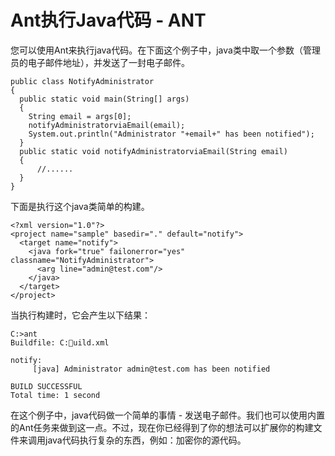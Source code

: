 # Ant执行Java代码 - ANT

您可以使用Ant来执行java代码。在下面这个例子中，java类中取一个参数（管理员的电子邮件地址），并发送了一封电子邮件。

```
public class NotifyAdministrator
{
  public static void main(String[] args)
  {
    String email = args[0];
    notifyAdministratorviaEmail(email);
    System.out.println("Administrator "+email+" has been notified");
  }
  public static void notifyAdministratorviaEmail(String email)
  {
      //......
  }
}
```

下面是执行这个java类简单的构建。

```
<?xml version="1.0"?>
<project name="sample" basedir="." default="notify">
  <target name="notify">
    <java fork="true" failonerror="yes" classname="NotifyAdministrator">
      <arg line="admin@test.com"/>
    </java>
  </target>
</project>
```

当执行构建时，它会产生以下结果：

```
C:>ant
Buildfile: C:uild.xml

notify:
     [java] Administrator admin@test.com has been notified

BUILD SUCCESSFUL
Total time: 1 second
```

在这个例子中，java代码做一个简单的事情 - 发送电子邮件。我们也可以使用内置的Ant任务来做到这一点。不过，现在你已经得到了你的想法可以扩展你的构建文件来调用java代码执行复杂的东西，例如：加密你的源代码。

